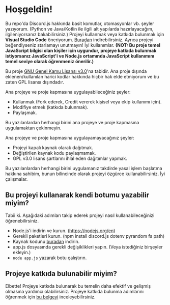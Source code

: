 # Hoşgeldin!
Bu repo'da Discord.js hakkında basit komutlar, otomasyonlar vb. şeyler yazıyorum.
(Python ve Java/Kotlin ile ilgili alt yapılarda hazırlayacağım, ilgileniyorsanız bakabilirsiniz.)
Projeyi kullanmak veya katkıda bulunmak için **Visual Studio Code** öneriyorum. [Buradan](https://code.visualstudio.com/download) indirebilirsiniz.
Ayrıca projeyi beğendiyseniz starlamayı unutmayın! İyi kullanımlar. **(NOT: Bu proje temel JavaScript bilgisi olan kişiler için uygundur, projeye katkıda bulunmak istiyorsanız JavaScript'i ve Node.js ortamında JavaScript kullanımını temel seviye olarak öğrenmeniz önerilir.)**

Bu proje [GNU Genel Kamu Lisansı v3.0](https://www.gnu.org/licenses/gpl-3.0.html)'na tabidir. Ana proje dışında eklenen/kullanılan harici kodlar hakkında hiçbir hak elde etmiyorum ve bu zaten GPL lisansı dışındadır.

Ana projeye ve proje kapmasına uygulayabileceğiniz şeyler:
- Kullanmak (Fork ederek, Credit vererek kişisel veya ekip kullanımı için).
- Modifiye etmek (katkıda bulunmak).
- Paylaşmak.

Bu yazılanlardan herhangi birini ana projeye ve proje kapmasına uygulamaktan çekinmeyin.

Ana projeye ve proje kapmasına uygulayamayacağınız şeyler:
- Projeyi kapalı kaynak olarak dağıtmak.
- Değiştirilen kaynak kodu paylaşmamak.
- GPL v3.0 lisans şartlarını ihlal eden dağıtımlar yapmak.

Bu yazılanlardan herhangi birini uygulamanız takdirde yasal işlem başlatma hakkına sahibim, bunun bilincinde olarak projeyi özgürce kullanabilirsiniz. İyi çalışmalar.

## Bu projeyi kullanarak kendi botumu yazabilir miyim?
Tabii ki. Aşağıdaki adımları takip ederek projeyi nasıl kullanabileceğinizi öğrenebilirsiniz.

- Node.js'i indirin ve kurun. (https://nodejs.org/en)
- Gerekli paketleri kurun. (npm install discord.js dotenv pyrandom fs path)
- Kaynak kodunu [buradan](https://github.com/meto1558/basic-discordjs-base/archive/refs/heads/main.zip) indirin.
- app.js dosyasında gerekli değişiklikleri yapın. (Veya istediğiniz birşeyler ekleyin.)
- ```node app.js``` yazarak botu çalıştırın.

## Projeye katkıda bulunabilir miyim?
Elbette! Projeye katkıda bulunarak bu temelin daha efektif ve gelişmiş olmasına yardımcı olabilirsiniz. Projeye katkıda bulunma adımlarını öğrenmek için [bu belgeyi](https://github.com/meto1558/basic-discordjs-base/blob/main/KATKIDA_BULUNMA.md) inceleyebilirsiniz.
